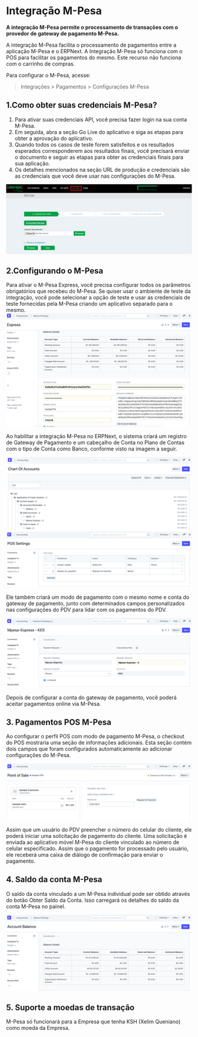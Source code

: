 # Integração M-Pesa



**A integração M-Pesa permite o processamento de transações com o provedor de gateway de pagamento M-Pesa.**


A integração M-Pesa facilita o processamento de pagamentos entre a aplicação M-Pesa e o ERPNext. A Integração M-Pesa só funciona com o POS para facilitar os pagamentos do mesmo. Este recurso não funciona com o carrinho de compras.


Para configurar o M-Pesa, acesse:
> Integrações > Pagamentos > Configurações M-Pesa


## 1.Como obter suas credenciais M-Pesa?


1. Para ativar suas credenciais API, você precisa fazer login na sua conta M-Pesa.
2. Em seguida, abra a seção Go Live do aplicativo e siga as etapas para obter a aprovação do aplicativo.
3. Quando todos os casos de teste forem satisfeitos e os resultados esperados corresponderem aos resultados finais, você precisará enviar o documento e seguir as etapas para obter as credenciais finais para sua aplicação.
4. Os detalhes mencionados na seção URL de produção e credenciais são as credenciais que você deve usar nas configurações do M-Pesa.


![Credenciais Mpesa](/files/mpesa_credentials.png)


## 2.Configurando o M-Pesa


Para ativar o M-Pesa Express, você precisa configurar todos os parâmetros obrigatórios que recebeu do M-Pesa. Se quiser usar o ambiente de teste da integração, você pode selecionar a opção de teste e usar as credenciais de teste fornecidas pela M-Pesa criando um aplicativo separado para o mesmo.
![Configurações Mpesa](/files/mpesa_settings.png)


Ao habilitar a integração M-Pesa no ERPNext, o sistema criará um registro de Gateway de Pagamento e um cabeçalho de Conta no Plano de Contas com o tipo de Conta como Banco, conforme visto na imagem a seguir.


![Mpesa COA](/files/mpesa_coa.png)
![Configurações de PDV Mpesa](/files/mpesa_pos_settings.png)


Ele também criará um modo de pagamento com o mesmo nome e conta do gateway de pagamento, junto com determinados campos personalizados nas configurações do PDV para lidar com os pagamentos do PDV.


![Conta de gateway de pagamento](/files/payment_gateway_account_mpesa.png)


Depois de configurar a conta do gateway de pagamento, você poderá aceitar pagamentos online via M-Pesa.


## 3. Pagamentos POS M-Pesa


Ao configurar o perfil POS com modo de pagamento M-Pesa, o checkout do POS mostraria uma seção de informações adicionais. Esta seção contém dois campos que foram configurados automaticamente ao adicionar configurações do M-Pesa.


![Informações adicionais de PDV](/files/additional-information.png)


Assim que um usuário do PDV preencher o número do celular do cliente, ele poderá iniciar uma solicitação de pagamento do cliente. Uma solicitação é enviada ao aplicativo móvel M-Pesa do cliente vinculado ao número de celular especificado. Assim que o pagamento for processado pelo usuário, ele receberá uma caixa de diálogo de confirmação para enviar o pagamento.


## 4. Saldo da conta M-Pesa


O saldo da conta vinculado a um M-Pesa individual pode ser obtido através do botão Obter Saldo da Conta. Isso carregará os detalhes do saldo da conta M-Pesa no painel.


![Saldo da conta PDV](/files/mpesa_account_balance.png)


## 5. Suporte a moedas de transação


M-Pesa só funcionará para a Empresa que tenha KSH (Xelim Queniano) como moeda da Empresa.



